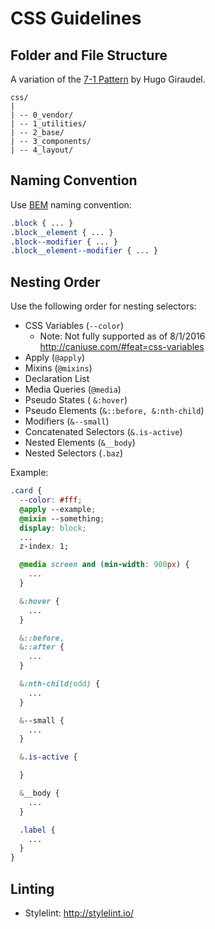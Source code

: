 
# CSS Guidelines

## Folder and File Structure

A variation of the [7-1 Pattern](http://sass-guidelin.es/#the-7-1-pattern) by Hugo Giraudel.

```
css/
|
| -- 0_vendor/
| -- 1_utilities/
| -- 2_base/
| -- 3_components/
| -- 4_layout/
```

## Naming Convention

Use [BEM](http://csswizardry.com/2013/01/mindbemding-getting-your-head-round-bem-syntax/) naming convention:

```css
.block { ... }
.block__element { ... }
.block--modifier { ... }
.block__element--modifier { ... }
```

## Nesting Order

Use the following order for nesting selectors:
* CSS Variables (`--color`)
  * Note: Not fully supported as of 8/1/2016 http://caniuse.com/#feat=css-variables
* Apply (`@apply`)
* Mixins (`@mixins`)
* Declaration List
* Media Queries (`@media`)
* Pseudo States ( `&:hover`)
* Pseudo Elements (`&::before, &:nth-child`)
* Modifiers (`&--small`)
* Concatenated Selectors (`&.is-active`)
* Nested Elements (`&__body`)
* Nested Selectors (`.baz`)

Example:
```css
.card {
  --color: #fff;
  @apply --example;
  @mixin --something;
  display: block;
  ...
  z-index: 1;

  @media screen and (min-width: 900px) {
    ...
  }

  &:hover {
    ...
  }

  &::before,
  &::after {
    ...
  }

  &:nth-child(odd) {
    ...
  }

  &--small {
    ...
  }

  &.is-active {

  }

  &__body {
    ...
  }

  .label {
    ...
  }
}
```

## Linting

* Stylelint: http://stylelint.io/
